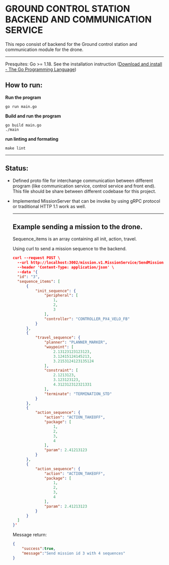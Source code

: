 # GROUND CONTROL STATION BACKEND AND COMMUNICATION SERVICE

This repo consist of backend for the Ground control station and communication module for the drone.

---

Presquites: Go >= 1.18. See the installation instruction ([Download and install - The Go Programming Language](https://go.dev/doc/install))

## How to run:

**Run the program**

```
go run main.go 
```

**Build and run the program**

```
go build main.go
./main
```

**run linting and formating**

```
make lint
```

---

## Status:

- Defined proto file for interchange communication between different program (like communication service, control service and front end). This file should be share between different codebase for this project.
  
- Implemented MissionServer that can be invoke by using gRPC protocol or traditional HTTP 1.1 work as well.
  
  ---
  
  ## Example sending a mission to the drone.
  
  Sequence_items is an array containing all init, action, travel.
  
  Using curl to send a mission sequence to the backend.
  
  ```json
  curl --request POST \
    --url http://localhost:3002/mission.v1.MissionService/SendMission \
    --header 'Content-Type: application/json' \
    --data '{
  	"id": "3",
  	"sequence_items": [
  		{
  			"init_sequence": {
  				"peripheral": [
  					1,
  					2,
  					3
  				],
  				"controller": "CONTROLLER_PX4_VELO_FB"
  			}
  		},
  		{
  			"travel_sequence": {
  				"planner": "PLANNER_MARKER",
  				"waypoint": [
  					2.13123123123123,
  					3.12415124145213,
  					3.2153124123135124
  				],
  				"constraint": [
  					2.1213123,
  					3.123123123,
  					4.312312312321331
  				],
  				"terminate": "TERMINATION_STD"
  			}
  		},
  		{
  			"action_sequence": {
  				"action": "ACTION_TAKEOFF",
  				"package": [
  					1,
  					2,
  					3,
  					4
  				],
  				"param": 2.41213123
  			}
  		},
  		{
  			"action_sequence": {
  				"action": "ACTION_TAKEOFF",
  				"package": [
  					1,
  					2,
  					3,
  					4
  				],
  				"param": 2.41213123
  			}
  		}
  	]
  }'
  ```
  
  Message return:
  
  ```json
  {
      "success":true,
      "message":"Send mission id 3 with 4 sequences"
  }
  ```